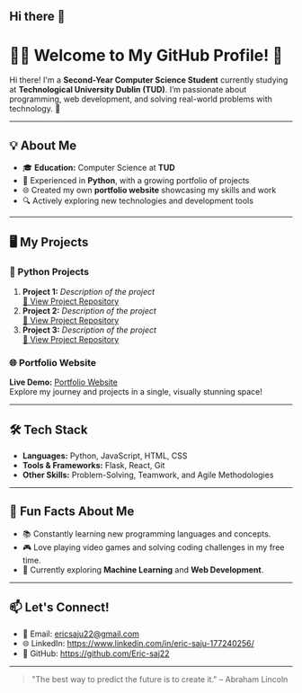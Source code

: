 ## Hi there 👋

# 👨‍💻 Welcome to My GitHub Profile! 👋

Hi there! I'm a **Second-Year Computer Science Student** currently studying at **Technological University Dublin (TUD)**. I’m passionate about programming, web development, and solving real-world problems with technology. 🚀

---

## 💡 About Me
- 🎓 **Education:** Computer Science at **TUD**
- 🐍 Experienced in **Python**, with a growing portfolio of projects
- 🌐 Created my own **portfolio website** showcasing my skills and work
- 🔍 Actively exploring new technologies and development tools

---

## 🖥️ My Projects

### 🐍 Python Projects
1. **Project 1:** *Description of the project*  
   [🔗 View Project Repository](#)  
2. **Project 2:** *Description of the project*  
   [🔗 View Project Repository](#)  
3. **Project 3:** *Description of the project*  
   [🔗 View Project Repository](#)

### 🌐 Portfolio Website
**Live Demo:** [Portfolio Website](#)  
Explore my journey and projects in a single, visually stunning space!

---

## 🛠️ Tech Stack

- **Languages:** Python, JavaScript, HTML, CSS  
- **Tools & Frameworks:** Flask, React, Git  
- **Other Skills:** Problem-Solving, Teamwork, and Agile Methodologies

---

## 🌟 Fun Facts About Me
- 📚 Constantly learning new programming languages and concepts.
- 🎮 Love playing video games and solving coding challenges in my free time.
- 🌱 Currently exploring **Machine Learning** and **Web Development**.

---

## 📫 Let's Connect!

- 📧 Email: ericsaju22@gmail.com
- 🌐 LinkedIn: https://www.linkedin.com/in/eric-saju-177240256/
- 🌟 GitHub: https://github.com/Eric-saj22

---

> "The best way to predict the future is to create it." – Abraham Lincoln
